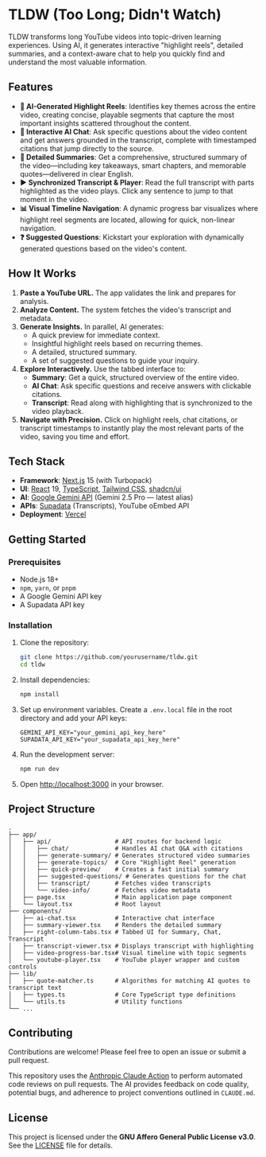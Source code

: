 # TLDW (Too Long; Didn't Watch)

[](https://www.gnu.org/licenses/agpl-3.0)

TLDW transforms long YouTube videos into topic-driven learning experiences. Using AI, it generates interactive "highlight reels", detailed summaries, and a context-aware chat to help you quickly find and understand the most valuable information.

## Features

  - **🤖 AI-Generated Highlight Reels**: Identifies key themes across the entire video, creating concise, playable segments that capture the most important insights scattered throughout the content.
  - **💬 Interactive AI Chat**: Ask specific questions about the video content and get answers grounded in the transcript, complete with timestamped citations that jump directly to the source.
  - **📝 Detailed Summaries**: Get a comprehensive, structured summary of the video—including key takeaways, smart chapters, and memorable quotes—delivered in clear English.
  - **▶️ Synchronized Transcript & Player**: Read the full transcript with parts highlighted as the video plays. Click any sentence to jump to that moment in the video.
  - **📊 Visual Timeline Navigation**: A dynamic progress bar visualizes where highlight reel segments are located, allowing for quick, non-linear navigation.
  - **❓ Suggested Questions**: Kickstart your exploration with dynamically generated questions based on the video's content.

## How It Works

1.  **Paste a YouTube URL.** The app validates the link and prepares for analysis.
2.  **Analyze Content.** The system fetches the video's transcript and metadata.
3.  **Generate Insights.** In parallel, AI generates:
      - A quick preview for immediate context.
      - Insightful highlight reels based on recurring themes.
      - A detailed, structured summary.
      - A set of suggested questions to guide your inquiry.
4.  **Explore Interactively.** Use the tabbed interface to:
      - **Summary**: Get a quick, structured overview of the entire video.
      - **AI Chat**: Ask specific questions and receive answers with clickable citations.
      - **Transcript**: Read along with highlighting that is synchronized to the video playback.
5.  **Navigate with Precision.** Click on highlight reels, chat citations, or transcript timestamps to instantly play the most relevant parts of the video, saving you time and effort.

## Tech Stack

  - **Framework**: [Next.js](https://nextjs.org/) 15 (with Turbopack)
  - **UI**: [React](https://react.dev/) 19, [TypeScript](https://www.typescriptlang.org/), [Tailwind CSS](https://tailwindcss.com/), [shadcn/ui](https://ui.shadcn.com/)
  - **AI**: [Google Gemini API](https://ai.google.dev/) (Gemini 2.5 Pro — latest alias)
  - **APIs**: [Supadata](https://supadata.ai/) (Transcripts), YouTube oEmbed API
  - **Deployment**: [Vercel](https://vercel.com/)

## Getting Started

### Prerequisites

  - Node.js 18+
  - `npm`, `yarn`, or `pnpm`
  - A Google Gemini API key
  - A Supadata API key

### Installation

1.  Clone the repository:

    ```bash
    git clone https://github.com/yourusername/tldw.git
    cd tldw
    ```

2.  Install dependencies:

    ```bash
    npm install
    ```

3.  Set up environment variables. Create a `.env.local` file in the root directory and add your API keys:

    ```env
    GEMINI_API_KEY="your_gemini_api_key_here"
    SUPADATA_API_KEY="your_supadata_api_key_here"
    ```

4.  Run the development server:

    ```bash
    npm run dev
    ```

5.  Open [http://localhost:3000](https://www.google.com/search?q=http://localhost:3000) in your browser.

## Project Structure

```
.
├── app/
│   ├── api/                  # API routes for backend logic
│   │   ├── chat/             # Handles AI chat Q&A with citations
│   │   ├── generate-summary/ # Generates structured video summaries
│   │   ├── generate-topics/  # Core "Highlight Reel" generation
│   │   ├── quick-preview/    # Creates a fast initial summary
│   │   ├── suggested-questions/ # Generates questions for the chat
│   │   ├── transcript/       # Fetches video transcripts
│   │   └── video-info/       # Fetches video metadata
│   ├── page.tsx              # Main application page component
│   └── layout.tsx            # Root layout
├── components/
│   ├── ai-chat.tsx           # Interactive chat interface
│   ├── summary-viewer.tsx    # Renders the detailed summary
│   ├── right-column-tabs.tsx # Tabbed UI for Summary, Chat, Transcript
│   ├── transcript-viewer.tsx # Displays transcript with highlighting
│   ├── video-progress-bar.tsx# Visual timeline with topic segments
│   └── youtube-player.tsx    # YouTube player wrapper and custom controls
├── lib/
│   ├── quote-matcher.ts      # Algorithms for matching AI quotes to transcript text
│   ├── types.ts              # Core TypeScript type definitions
│   └── utils.ts              # Utility functions
└── ...
```

## Contributing

Contributions are welcome\! Please feel free to open an issue or submit a pull request.

This repository uses the [Anthropic Claude Action](https://github.com/anthropics/claude-code-action) to perform automated code reviews on pull requests. The AI provides feedback on code quality, potential bugs, and adherence to project conventions outlined in `CLAUDE.md`.

## License

This project is licensed under the **GNU Affero General Public License v3.0**. See the [LICENSE](https://www.google.com/search?q=./LICENSE) file for details.
